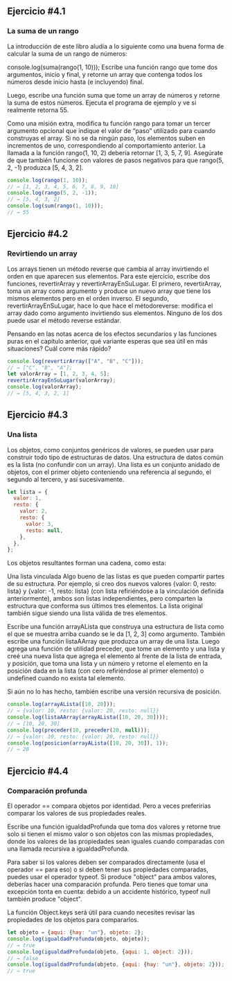 ## Ejercicio #4.1

### La suma de un rango

La introducción de este libro aludía a lo siguiente como una buena forma de calcular la suma de un rango de números:

console.log(suma(rango(1, 10)));
Escribe una función rango que tome dos argumentos, inicio y final, y retorne un array que contenga todos los números desde inicio hasta (e incluyendo) final.

Luego, escribe una función suma que tome un array de números y retorne la suma de estos números. Ejecuta el programa de ejemplo y ve si realmente retorna 55.

Como una misión extra, modifica tu función rango para tomar un tercer argumento opcional que indique el valor de “paso” utilizado para cuando construyas el array. Si no se da ningún paso, los elementos suben en incrementos de uno, correspondiendo al comportamiento anterior. La llamada a la función rango(1, 10, 2) debería retornar [1, 3, 5, 7, 9]. Asegúrate de que también funcione con valores de pasos negativos para que rango(5, 2, -1) produzca [5, 4, 3, 2].

```javascript
console.log(rango(1, 10));
// → [1, 2, 3, 4, 5, 6, 7, 8, 9, 10]
console.log(rango(5, 2, -1));
// → [5, 4, 3, 2]
console.log(sum(rango(1, 10)));
// → 55
```

## Ejercicio #4.2

### Revirtiendo un array

Los arrays tienen un método reverse que cambia al array invirtiendo el orden en que aparecen sus elementos. Para este ejercicio, escribe dos funciones, revertirArray y revertirArrayEnSuLugar. El primero, revertirArray, toma un array como argumento y produce un nuevo array que tiene los mismos elementos pero en el orden inverso. El segundo, revertirArrayEnSuLugar, hace lo que hace el métodoreverse: modifica el array dado como argumento invirtiendo sus elementos. Ninguno de los dos puede usar el método reverse estándar.

Pensando en las notas acerca de los efectos secundarios y las funciones puras en el capítulo anterior, qué variante esperas que sea útil en más situaciones? Cuál corre más rápido?

```javascript
console.log(revertirArray(["A", "B", "C"]));
// → ["C", "B", "A"];
let valorArray = [1, 2, 3, 4, 5];
revertirArrayEnSuLugar(valorArray);
console.log(valorArray);
// → [5, 4, 3, 2, 1]
```

## Ejercicio #4.3

### Una lista

Los objetos, como conjuntos genéricos de valores, se pueden usar para construir todo tipo de estructuras de datos. Una estructura de datos común es la lista (no confundir con un array). Una lista es un conjunto anidado de objetos, con el primer objeto conteniendo una referencia al segundo, el segundo al tercero, y así sucesivamente.

```javascript
let lista = {
  valor: 1,
  resto: {
    valor: 2,
    resto: {
      valor: 3,
      resto: null,
    },
  },
};
```

Los objetos resultantes forman una cadena, como esta:

Una lista vinculada
Algo bueno de las listas es que pueden compartir partes de su estructura. Por ejemplo, si creo dos nuevos valores {valor: 0, resto: lista} y {valor: -1, resto: lista} (con lista refiriéndose a la vinculación definida anteriormente), ambos son listas independientes, pero comparten la estructura que conforma sus últimos tres elementos. La lista original también sigue siendo una lista válida de tres elementos.

Escribe una función arrayALista que construya una estructura de lista como el que se muestra arriba cuando se le da [1, 2, 3] como argumento. También escribe una función listaAArray que produzca un array de una lista. Luego agrega una función de utilidad preceder, que tome un elemento y una lista y creé una nueva lista que agrega el elemento al frente de la lista de entrada, y posición, que toma una lista y un número y retorne el elemento en la posición dada en la lista (con cero refiriéndose al primer elemento) o undefined cuando no exista tal elemento.

Si aún no lo has hecho, también escribe una versión recursiva de posición.

```javascript
console.log(arrayALista([10, 20]));
// → {valor: 10, resto: {valor: 20, resto: null}}
console.log(listaAArray(arrayALista([10, 20, 30])));
// → [10, 20, 30]
console.log(preceder(10, preceder(20, null)));
// → {valor: 10, resto: {valor: 20, resto: null}}
console.log(posicion(arrayALista([10, 20, 30]), 1));
// → 20
```

## Ejercicio #4.4

### Comparación profunda
El operador == compara objetos por identidad. Pero a veces preferirias comparar los valores de sus propiedades reales.

Escribe una función igualdadProfunda que toma dos valores y retorne true solo si tienen el mismo valor o son objetos con las mismas propiedades, donde los valores de las propiedades sean iguales cuando comparadas con una llamada recursiva a igualdadProfunda.

Para saber si los valores deben ser comparados directamente (usa el operador == para eso) o si deben tener sus propiedades comparadas, puedes usar el operador typeof. Si produce "object" para ambos valores, deberías hacer una comparación profunda. Pero tienes que tomar una excepción tonta en cuenta: debido a un accidente histórico, typeof null también produce "object".

La función Object.keys será útil para cuando necesites revisar las propiedades de los objetos para compararlos.


```javascript
let objeto = {aqui: {hay: "un"}, objeto: 2};
console.log(igualdadProfunda(objeto, objeto));
// → true
console.log(igualdadProfunda(objeto, {aqui: 1, object: 2}));
// → false
console.log(igualdadProfunda(objeto, {aqui: {hay: "un"}, objeto: 2}));
// → true
```
